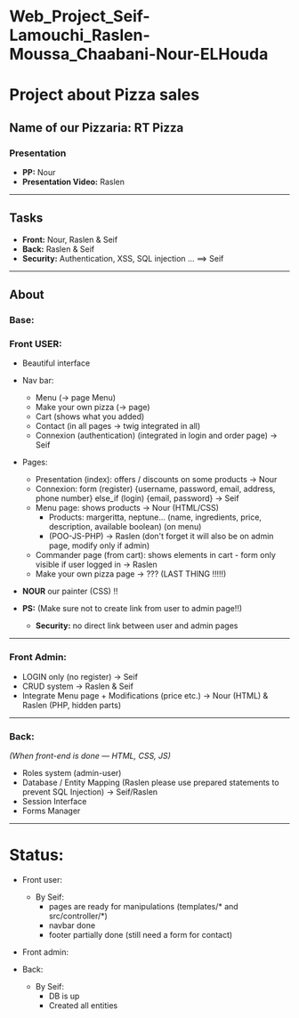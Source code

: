 # Web_Project_Seif-Lamouchi_Raslen-Moussa_Chaabani-Nour-ELHouda

# Project about Pizza sales

## Name of our Pizzaria: RT Pizza

### Presentation
- **PP:** Nour  
- **Presentation Video:** Raslen

---

## Tasks

- **Front:** Nour, Raslen & Seif  
- **Back:** Raslen & Seif  
- **Security:** Authentication, XSS, SQL injection ... ==> Seif

---

## About

### Base:

### Front USER:

- Beautiful interface
- Nav bar:  
  - Menu (→ page Menu)  
  - Make your own pizza (→ page)  
  - Cart (shows what you added)  
  - Contact (in all pages → twig integrated in all)  
  - Connexion (authentication) (integrated in login and order page) → Seif

- Pages:  
  - Presentation (index): offers / discounts on some products → Nour  
  - Connexion: form (register) {username, password, email, address, phone number} else_if (login) {email, password} → Seif  
  - Menu page: shows products → Nour (HTML/CSS)  
    - Products: margeritta, neptune... (name, ingredients, price, description, available boolean) (on menu)  
    - (POO-JS-PHP) → Raslen (don't forget it will also be on admin page, modify only if admin)  
  - Commander page (from cart): shows elements in cart - form only visible if user logged in → Raslen  
  - Make your own pizza page → ??? (LAST THING !!!!!)  

- **NOUR** our painter (CSS) !!

- **PS:** (Make sure not to create link from user to admin page!!)  
  - **Security:** no direct link between user and admin pages

---

### Front Admin:

- LOGIN only (no register) → Seif  
- CRUD system → Raslen & Seif  
- Integrate Menu page + Modifications (price etc.) → Nour (HTML) & Raslen (PHP, hidden parts)  

---

### Back:

*(When front-end is done — HTML, CSS, JS)*

- Roles system (admin-user)  
- Database / Entity Mapping (Raslen please use prepared statements to prevent SQL Injection) -> Seif/Raslen 
- Session Interface  
- Forms Manager 

---

# Status:

- Front user: 
    * By Seif:
        - pages are ready for manipulations (templates/* and src/controller/*)
        - navbar done
        - footer partially done (still need a form for contact)

- Front admin: 

- Back:
    * By Seif:
        - DB is up 
        - Created all entities

